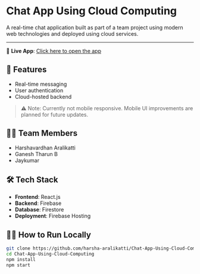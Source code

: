 # Chat App Using Cloud Computing

A real-time chat application built as part of a team project using modern web technologies and deployed using cloud services.

---

🔗 **Live App**: [Click here to open the app](https://chat-app-bmsce.web.app)

## 🚀 Features
- Real-time messaging
- User authentication
- Cloud-hosted backend

> ⚠️ Note: Currently not mobile responsive. Mobile UI improvements are planned for future updates.

## 👨‍💻 Team Members
- Harshavardhan Aralikatti
- Ganesh Tharun B
- Jaykumar

## 🛠 Tech Stack
- **Frontend**: React.js
- **Backend**: Firebase
- **Database**: Firestore
- **Deployment**: Firebase Hosting

## 🧑‍💻 How to Run Locally
```bash
git clone https://github.com/harsha-aralikatti/Chat-App-Using-Cloud-Computing.git
cd Chat-App-Using-Cloud-Computing
npm install
npm start
